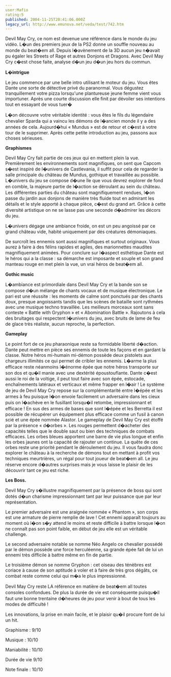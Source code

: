 ```yaml
---
user:Mafio
rating:5
published: 2004-11-25T20:41:06.000Z
legacy_url: http://www.emunova.net/veda/test/742.htm
---
```

Devil May Cry, ce nom est devenue une référence dans le monde du jeu vidéo. L�un des premiers jeux de la PS2 donne un souffle nouveau au monde du beat�em all. Depuis l�avènement de la 3D aucun jeu n�avait pu égaler les Streets of Rage et autres Donjons et Dragons. Avec Devil May Cry c�est chose faite, analyse d�un jeu d�un jeu hors du commun.  

  

**L�intrigue**  

  

Le jeu commence par une belle intro utilisant le moteur du jeu. Vous êtes Dante une sorte de détective privé du paranormal. Vous dégustez tranquillement votre pizza lorsqu'une plantureuse jeune femme vient vous importuner. Après une courte discussion elle finit par dévoiler ses intentions tout en essayant de vous tuer�  

L�on découvre votre véritable identité : vous êtes le fils du légendaire chevalier Sparda qui a vaincu les démons de l�ancien monde il y a des années de cela. Aujourd�hui « Mundus » est de retour et c�est à votre tour de le supprimer. Après cette petite introduction au jeu, passons aux choses sérieuses.  

  

**Graphismes**  

  

Devil May Cry fait partie de ces jeux qui en mettent plein la vue. Premièrement les environnements sont magnifiques, on sent que Capcom s�est inspiré de l�univers de Castlevania, il suffit pour cela de regarder la salle principale du château de Mundus, gothique et travaillée au possible. L�univers du jeu se compose d�une île que vous devrez explorer de fond en comble, la majeure partie de l�action se déroulant au sein du château. Les différentes parties du château sont magnifiquement rendues, l�on passe du jardin aux donjons de manière très fluide tout en admirant les détails et le style apporté à chaque pièce, c�est du grand art. Grâce à cette diversité artistique on ne se lasse pas une seconde d�admirer les décors du jeu.  

L�univers dégage une ambiance froide, on est un peu angoissé par ce grand château vide, habité uniquement par dés créatures démoniaques.  

De surcroît les ennemis sont aussi magnifiques et surtout originaux. Vous aurez à faire à des félins rapides et agiles, des marionnettes maudites magnifiquement animées. Pour conclure sur l�aspect esthétique Dante est le héros qui a la classe : sa démarche est imposante et souple et son grand manteau rouge en met plein la vue, un vrai héros de beat�em all.  

  

**Gothic music**  

  

L�ambiance est primordiale dans Devil May Cry et la bande son se compose d�un mélange de chants vocaux et de musique électronique. Le pari est une réussite : les moments de calme sont ponctués par des chants doux, presque angoissants tandis que les scènes de bataille sont rythmées avec une musique techno travaillée. Les meilleurs morceaux sont sans conteste « Battle with Gryphon » et « Abomination Battle ». Rajoutons à cela des bruitages qui respectent l�univers du jeu, avec bruits de lame de feu de glace très réaliste, aucun reproche, la perfection.  

  

**Gameplay**  

  

Le point fort de ce jeu pharaonique reste sa formidable liberté d�action. Dante peut mettre en pièce ses ennemis de toute les façons et en gardant la classe. Notre héros mi-humain mi-démon possède deux pistolets aux chargeurs illimités ce qui permet de cribler les ennemis. L�arme la plus efficace reste néanmoins l�énorme épée que notre héros transporte sur son dos et qu�il manie avec une dextérité époustouflante. Dante c�est aussi le roi de la voltige, il peut tout faire avec son épée, estocade, enchaînements latéraux et verticaux et même frapper en l�air ! Le système de jeu de Devil May Cry repose sur la complémentarité entre l�épée et les armes à feu puisque l�on envoie facilement un adversaire dans les cieux puis on l�achève en le fusillant lorsqu�il retombe, impressionnant et efficace ! En sus des armes de bases que sont l�épée et les Berretta il est possible de récupérer un équipement plus efficace comme un fusil à canon scié et une épée nommée Alastor. Le gameplay de Devil May Cry est étoffé par la présence « d�orbes ». Les rouges permettent d�acheter des capacités telles que le double saut ou bien des techniques de combats efficaces. Les orbes bleues apportent une barre de vie plus longue et enfin les orbes jaunes ont la capacité de rajouter un continue. La quête de ces orbes reste une priorité pendant le déroulement du jeu. Il vous faudra donc explorer le château à la recherche de démons tout en mettant à profit vos techniques meurtrières, un régal pour tout joueur de beat�em all. Le jeu réserve encore d�autres surprises mais je vous laisse le plaisir de les découvrir tant ce jeu est riche.  

  

**Les Boss.**  

  

Devil May Cry s�illustre magnifiquement par la présence de boss qui sont dotés d�un charisme impressionnant tant par leur puissance que par leur représentation.  

Le premier adversaire est une araignée nommée « Phantom », son corps est une armature de pierre remplie de lave ! Cet ennemi apparaît toujours au moment où l�on s�y attend le moins et reste difficile à battre lorsque l�on ne connaît pas son point faible, en début de jeu elle est un véritable challenge.  

Le second adversaire notable se nomme Néo Angelo ce chevalier possédé par le démon possède une force herculéenne, sa grande épée fait de lui un ennemi très difficile à battre même en fin de partie.  

Le troisième démon se nomme Gryphon : cet oiseau des ténèbres est coriace à cause de son aptitude à voler et à faire de très gros dégâts, ce combat reste comme celui qui m�a le plus impressionné.  

  

Devil May Cry reste LA référence en matière de beat�em all toutes consoles confondues. De plus la durée de vie est conséquente puisqu�il faut une bonne trentaine d�heures de jeu pour venir à bout de tous les modes de difficulté !  

Les innovations, la prise en main facile, et le plaisir qu�il procure font de lui un hit.   

  

Graphisme : 9/10  

Musique : 10/10  

Maniabilité : 10/10  

Durée de vie 9/10  

  

Note finale : 10/10